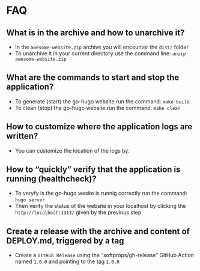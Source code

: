 # FAQ

## What is in the archive and how to unarchive it?

- In the  `awesome-website.zip`  archive you will encounter the  `dist/`  folder
- To unarchive it in your current directory use the command line:  `unzip awesome-website.zip`

## What are the commands to start and stop the application?

- To generate (start) the go-hugo website run the command:  `make build`
- To clean (stop) the go-hugo website run the command:  `make clean`

## How to customize where the application logs are written?

- You can customize the location of the logs by:

## How to “quickly” verify that the application is running (healthcheck)?

- To veryfy is the go-hugo wesite is runnig correctly run the command:  `hugo server`
- Then verify the status of the website in your localhost by clicking the  
`http://localhost:1313/`  given by the previous step

## Create a release with the archive and content of DEPLOY.md, triggered by a tag

- Create a  `GitHub Release`  using the  “softprops/gh-release” GitHub Action
named `1.0.0`  and pointing to the tag  `1.0.0`
